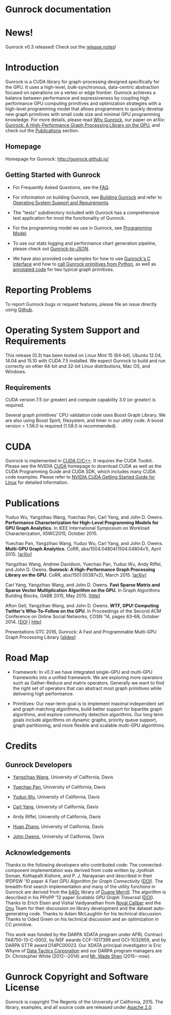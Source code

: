 Gunrock documentation
=====================

News!
=====

Gunrock v0.3 released! Check out the [release notes](http://gunrock.github.io/gunrock/doc/latest/release_notes.html)!

Introduction
============

Gunrock is a CUDA library for graph-processing designed specifically for the
GPU. It uses a high-level, bulk-synchronous, data-centric abstraction focused
on operations on a vertex or edge frontier. Gunrock achieves a balance between
performance and expressiveness by coupling high performance GPU computing
primitives and optimization strategies with a high-level programming model
that allows programmers to quickly develop new graph primitives with small
code size and minimal GPU programming knowledge. For more details, please read
[Why Gunrock](http://gunrock.github.io/gunrock/doc/latest/why-gunrock.html),
our paper on arXiv:
[Gunrock: A High-Performance Graph Processing Library on the GPU](http://arxiv.org/abs/1501.05387),
and check out the
[Publications](#Publications) section.

Homepage
---------

Homepage for Gunrock: <http://gunrock.github.io/>

Getting Started with Gunrock
----------------------------
- For Frequently Asked Questions, see the
[FAQ](http://gunrock.github.io/gunrock/doc/latest/faq.html).

- For information on building Gunrock, see
[Building Gunrock](http://gunrock.github.io/gunrock/doc/latest/building_gunrock.html)
and refer to
[Operating System Support and Requirements](#OS_Support).

- The "tests" subdirectory included with Gunrock has a comprehensive test
application for most the functionality of Gunrock.

- For the programming model we use in Gunrock, see
[Programming Model](http://gunrock.github.io/gunrock/doc/latest/programming_model.html).

- To use our stats logging and performance chart generation pipeline, please check
out [Gunrock-to-JSON](http://gunrock.github.io/gunrock/doc/latest/gunrock_to_json.html).

- We have also provided code samples for how to use
[Gunrock's C interface](https://github.com/gunrock/gunrock/tree/master/shared_lib_tests)
and how to
[call Gunrock primitives from Python](https://github.com/gunrock/gunrock/tree/master/python),
as well as [annotated code](http://gunrock.github.io/gunrock/doc/annotated_primitives/annotated_primitives.html)
for two typical graph primitives.

Reporting Problems
==================

To report Gunrock bugs or request features, please file an issue
directly using [Github](https://github.com/gunrock/gunrock/issues).

<!-- TODO: Algorithm Input Size Limitations -->

<a name="OS_Support"></a>
Operating System Support and Requirements
=========================================

This release (0.3) has been tested on Linux Mint 15 (64-bit), Ubuntu
12.04, 14.04 and 15.10 with CUDA 7.5 installed. We expect Gunrock to build
and run correctly on other 64-bit and 32-bit Linux distributions, Mac OS,
and Windows.

Requirements
------------

CUDA version 7.5 (or greater) and compute capability 3.0 (or greater) is
required.

Several graph primitives' CPU validation code uses Boost Graph Library.
We are also using Boost Spirit, filesystem, and timer in our utility code.
A boost version > 1.56.0 is required (1.58.0 is recommended).

CUDA
====

Gunrock is implemented in [CUDA C/C++](http://developer.nvidia.com/cuda).  It
requires the CUDA Toolkit. Please see the NVIDIA
[CUDA](http://developer.nvidia.com/cuda-downloads) homepage to download CUDA as
well as the CUDA Programming Guide and CUDA SDK, which includes many CUDA code
examples. Please refer to [NVIDIA CUDA Getting Started Guide for
Linux](http://docs.nvidia.com/cuda/cuda-getting-started-guide-for-linux) for
detailed information.


<a name="Publications"></a>
Publications
============
Yuduo Wu, Yangzihao Wang, Yuechao Pan, Carl Yang, and John D. Owens.
**Performance Characterization for High-Level Programming Models for GPU Graph
Analytics.** In IEEE International Symposium on Workload Characterization,
IISWC2015, October 2015.

Yuechao Pan, Yangzihao Wang, Yuduo Wu, Carl Yang, and John D. Owens.
**Multi-GPU Graph Analytics.** CoRR, abs/1504.04804(1504.04804v1), April 2015.
[[arXiv](http://arxiv.org/abs/1504.04804)]

Yangzihao Wang, Andrew Davidson, Yuechao Pan, Yuduo Wu, Andy Riffel, and John D. Owens.
**Gunrock: A High-Performance Graph Processing Library on the GPU.**
CoRR, abs/1501.05387v2), March 2015. [[arXiv](http://arxiv.org/abs/1501.05387v2)]

Carl Yang, Yangzihao Wang, and John D. Owens.
**Fast Sparse Matrix and Sparse Vector Multiplication Algorithm on the GPU.**
In Graph Algorithms Building Blocks, GABB 2015, May 2015.
[[http](http://www.escholarship.org/uc/item/1rq9t3j3)]

Afton Geil, Yangzihao Wang, and John D. Owens.
**WTF, GPU! Computing Twitter's Who-To-Follow on the GPU.**
In Proceedings of the Second ACM Conference on Online Social Networks,
COSN '14, pages 63–68, October 2014.
[[DOI](http://dx.doi.org/10.1145/2660460.2660481) | [http](http://escholarship.org/uc/item/5xq3q8k0)]

Presentations
GTC 2016, Gunrock: A Fast and Programmable Multi-GPU Graph Processing Library [[slides](https://github.com/gunrock/gunrock/raw/master/doc/GTC%202016_Gunrock-%20a%20Fast%20and%20Programmable%20Multi-GPU%20Graph%20Processing%20Library.pdf)]

Road Map
========

 - Framework: In v0.3 we have integrated single-GPU and multi-GPU frameworks
   into a unified framework. We are exploring more operators such as
   Gather-Reduce and matrix operators. Generally we want to find the right set
   of operators that can abstract most graph primitives while delivering high
   performance.

 - Primitives: Our near-term goal is to implement maximal independent set
   and graph matching algorithms, build better support for bipartite
   graph algorithms, and explore community detection algorithms. Our long term
   goals include algorithms on dynamic graphs, priority queue support, graph
   partitioning, and more flexible and scalable multi-GPU algorithms.

Credits
=======

Gunrock Developers
------------------

- [Yangzihao Wang](http://www.idav.ucdavis.edu/~yzhwang/),
  University of California, Davis

- [Yuechao Pan](https://sites.google.com/site/panyuechao/home), University of California, Davis

- [Yuduo Wu](http://www.ece.ucdavis.edu/~wyd855/),
  University of California, Davis

- [Carl Yang](http://web.ece.ucdavis.edu/~ctcyang/),
  University of California, Davis

- Andy Riffel, University of California, Davis

- [Huan Zhang](http://www.huan-zhang.com/),
  University of California, Davis


- [John Owens](http://www.ece.ucdavis.edu/~jowens/),
  University of California, Davis

Acknowledgements
----------------

Thanks to the following developers who contributed code: The
connected-component implementation was derived from code written by
Jyothish Soman, Kothapalli Kishore, and P. J. Narayanan and described
in their IPDPSW '10 paper *A Fast GPU Algorithm for Graph
Connectivity* ([DOI](http://dx.doi.org/10.1109/IPDPSW.2010.5470817)).
The breadth-first search implementation and many of the utility
functions in Gunrock are derived from the
[b40c](http://code.google.com/p/back40computing/) library of
[Duane Merrill](https://sites.google.com/site/duanemerrill/). The
algorithm is described in his PPoPP '12 paper *Scalable GPU Graph
Traversal* ([DOI](http://dx.doi.org/10.1145/2370036.2145832)). Thanks
to Erich Elsen and Vishal Vaidyanathan from
[Royal Caliber](http://www.royal-caliber.com/) and the [Onu](http://www.onu.io/) Team for their discussion on
library development and the dataset auto-generating code. Thanks to
Adam McLaughlin for his technical discussion. Thanks to Oded Green
on his technical discussion and an optimization in CC primitive.

This work was funded by the DARPA XDATA program under AFRL Contract
FA8750-13-C-0002, by NSF awards CCF-1017399 and OCI-1032859, and by
DARPA STTR award D14PC00023. Our
XDATA principal investigator is Eric Whyne of
[Data Tactics Corporation](http://www.data-tactics.com/) and our DARPA
program managers are Dr. Christopher White (2012--2014) and [Mr. Wade
Shen](http://www.darpa.mil/staff/mr-wade-shen) (2015--now).

Gunrock Copyright and Software License
======================================

Gunrock is copyright The Regents of the University of
California, 2015. The library, examples, and all source code are
released under
[Apache 2.0](http://www.apache.org/licenses/LICENSE-2.0).
